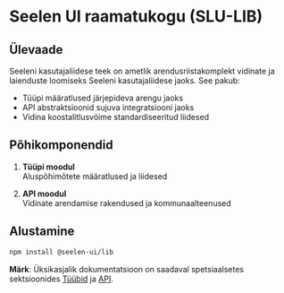 # **Seelen UI raamatukogu (SLU-LIB)**

## Ülevaade

Seeleni kasutajaliidese teek on ametlik arendusriistakomplekt vidinate ja
laienduste loomiseks Seeleni kasutajaliidese jaoks. See pakub:

- Tüüpi määratlused järjepideva arengu jaoks
- API abstraktsioonid sujuva integratsiooni jaoks
- Vidina koostalitlusvõime standardiseeritud liidesed

## Põhikomponendid

1. **Tüüpi moodul**\
   Aluspõhimõtete määratlused ja liidesed

2. **API moodul**\
   Vidinate arendamise rakendused ja kommunaalteenused

## Alustamine

```bash
npm install @seelen-ui/lib
```

**Märk**: Üksikasjalik dokumentatsioon on saadaval spetsiaalsetes sektsioonides
[Tüübid](./library-types) ja [API](./library-api).
